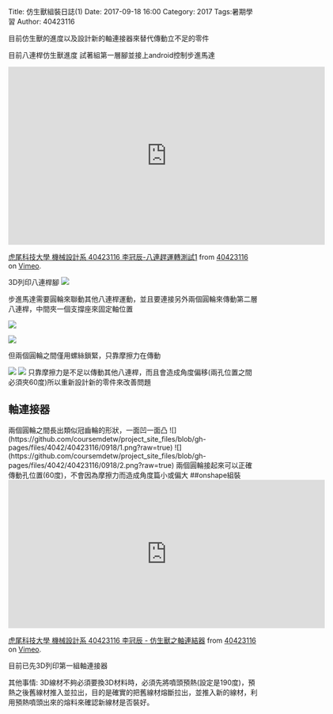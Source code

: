 Title: 仿生獸組裝日誌(1)
Date: 2017-09-18 16:00
Category: 2017
Tags:暑期學習
Author: 40423116

目前仿生獸的進度以及設計新的軸連接器來替代傳動立不足的零件

<!-- PELICAN_END_SUMMARY -->
目前八連桿仿生獸進度
試著組第一層腳並接上android控制步進馬達
<iframe src="https://player.vimeo.com/video/234287752" width="640" height="360" frameborder="0" webkitallowfullscreen mozallowfullscreen allowfullscreen></iframe>
<p><a href="https://vimeo.com/234287752">虎尾科技大學 機械設計系 40423116 李冠辰-八連趕運轉測試1</a> from <a href="https://vimeo.com/user47573583">40423116</a> on <a href="https://vimeo.com">Vimeo</a>.</p>

3D列印八連桿腳
![](https://github.com/coursemdetw/project_site_files/blob/gh-pages/files/4042/40423116/0918/5.jpg?raw=true)

步進馬達需要圓輪來聯動其他八連桿運動，並且要連接另外兩個圓輪來傳動第二層八連桿，中間夾一個支撐座來固定軸位置

![](https://github.com/coursemdetw/project_site_files/blob/gh-pages/files/4042/40423116/0918/3.jpg?raw=true)

![](https://github.com/coursemdetw/project_site_files/blob/gh-pages/files/4042/40423116/0918/10.jpg?raw=true)

但兩個圓輪之間僅用螺絲鎖緊，只靠摩擦力在傳動

![](https://github.com/coursemdetw/project_site_files/blob/gh-pages/files/4042/40423116/0918/6.jpg?raw=true)
![](https://github.com/coursemdetw/project_site_files/blob/gh-pages/files/4042/40423116/0918/8.jpg?raw=true)
只靠摩擦力是不足以傳動其他八連桿，而且會造成角度偏移(兩孔位置之間必須夾60度)所以重新設計新的零件來改善問題

<h2>軸連接器</h2>
兩個圓輪之間長出類似冠齒輪的形狀，一面凹一面凸
![](https://github.com/coursemdetw/project_site_files/blob/gh-pages/files/4042/40423116/0918/1.png?raw=true)
![](https://github.com/coursemdetw/project_site_files/blob/gh-pages/files/4042/40423116/0918/2.png?raw=true)
兩個圓輪接起來可以正確傳動孔位置(60度)，不會因為摩擦力而造成角度篇小或偏大
##onshape組裝
<iframe src="https://player.vimeo.com/video/234287323" width="640" height="300" frameborder="0" webkitallowfullscreen mozallowfullscreen allowfullscreen></iframe>
<p><a href="https://vimeo.com/234287323">虎尾科技大學 機械設計系 40423116 李冠辰 - 仿生獸之軸連結器</a> from <a href="https://vimeo.com/user47573583">40423116</a> on <a href="https://vimeo.com">Vimeo</a>.</p>

目前已先3D列印第一組軸連接器

其他事情:
3D線材不夠必須要換3D材料時，必須先將噴頭預熱(設定是190度)，預熱之後舊線材推入並拉出，目的是確實的把舊線材熔斷拉出，並推入新的線材，利用預熱噴頭出來的熔料來確認新線材是否裝好。